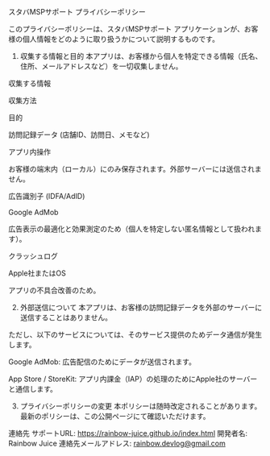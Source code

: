 スタバMSPサポート プライバシーポリシー

このプライバシーポリシーは、スタバMSPサポート アプリケーションが、お客様の個人情報をどのように取り扱うかについて説明するものです。

1. 収集する情報と目的
本アプリは、お客様から個人を特定できる情報（氏名、住所、メールアドレスなど）を一切収集しません。

収集する情報

収集方法

目的

訪問記録データ (店舗ID、訪問日、メモなど)

アプリ内操作

お客様の端末内（ローカル）にのみ保存されます。外部サーバーには送信されません。

広告識別子 (IDFA/AdID)

Google AdMob

広告表示の最適化と効果測定のため（個人を特定しない匿名情報として扱われます）。

クラッシュログ

Apple社またはOS

アプリの不具合改善のため。

2. 外部送信について
本アプリは、お客様の訪問記録データを外部のサーバーに送信することはありません。

ただし、以下のサービスについては、そのサービス提供のためデータ通信が発生します。

Google AdMob: 広告配信のためにデータが送信されます。

App Store / StoreKit: アプリ内課金（IAP）の処理のためにApple社のサーバーと通信します。

3. プライバシーポリシーの変更
本ポリシーは随時改定されることがあります。最新のポリシーは、この公開ページにて確認いただけます。

連絡先
サポートURL: https://rainbow-juice.github.io/index.html
開発者名: Rainbow Juice
連絡先メールアドレス: rainbow.devlog@gmail.com
